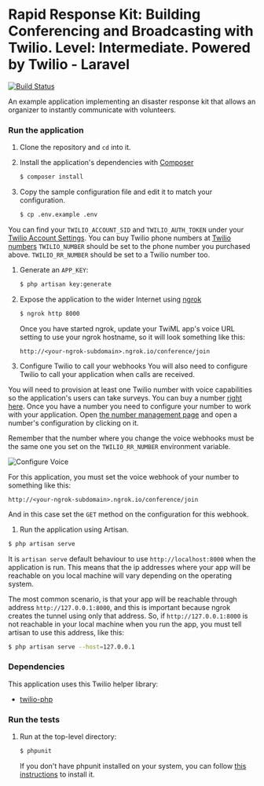 # Rapid Response Kit: Building Conferencing and Broadcasting with Twilio. Level: Intermediate. Powered by Twilio - Laravel
[![Build Status](https://travis-ci.org/TwilioDevEd/conference-broadcast-laravel.svg)](https://travis-ci.org/TwilioDevEd/conference-broadcast-laravel)

An example application implementing an disaster response kit that allows an organizer to instantly communicate with volunteers.

### Run the application

1. Clone the repository and `cd` into it.
1. Install the application's dependencies with [Composer](https://getcomposer.org/)

   ```bash
   $ composer install
   ```
1. Copy the sample configuration file and edit it to match your configuration.

   ```bash
   $ cp .env.example .env
   ```

  You can find your `TWILIO_ACCOUNT_SID` and `TWILIO_AUTH_TOKEN` under
  your
  [Twilio Account Settings](https://www.twilio.com/user/account/settings).
  You can buy Twilio phone numbers at [Twilio numbers](https://www.twilio.com/user/account/phone-numbers/search)
  `TWILIO_NUMBER` should be set to the phone number you purchased above.
  `TWILIO_RR_NUMBER` should be set to a Twilio number too.
1. Generate an `APP_KEY`:

   ```bash
   $ php artisan key:generate
   ```
1. Expose the application to the wider Internet using [ngrok](https://ngrok.com/)

   ```bash
   $ ngrok http 8000
   ```
   Once you have started ngrok, update your TwiML app's voice URL
   setting to use your ngrok hostname, so it will look something like
   this:

   ```
   http://<your-ngrok-subdomain>.ngrok.io/conference/join
   ```
1. Configure Twilio to call your webhooks
 You will also need to configure Twilio to call your application when calls are received.

 You will need to provision at least one Twilio number with voice capabilities
 so the application's users can take surveys. You can buy a number [right
 here](https://www.twilio.com/user/account/phone-numbers/search). Once you have
 a number you need to configure your number to work with your application. Open
 [the number management page](https://www.twilio.com/user/account/phone-numbers/incoming)
 and open a number's configuration by clicking on it.

 Remember that the number where you change the voice webhooks must be the same one you set on
 the `TWILIO_RR_NUMBER` environment variable.

 ![Configure Voice](http://howtodocs.s3.amazonaws.com/twilio-number-config-all-med.gif)

 For this application, you must set the voice webhook of your number to
 something like this:

 ```
 http://<your-ngrok-subdomain>.ngrok.io/conference/join
 ```
 And in this case set the `GET` method on the configuration for this webhook.
1. Run the application using Artisan.

  ```bash
  $ php artisan serve
  ```
  It is `artisan serve` default behaviour to use `http://localhost:8000` when
  the application is run. This means that the ip addresses where your app will be
  reachable on you local machine will vary depending on the operating system.

  The most common scenario, is that your app will be reachable through address
  `http://127.0.0.1:8000`, and this is important because ngrok creates the
  tunnel using only that address. So, if `http://127.0.0.1:8000` is not reachable
  in your local machine when you run the app, you must tell artisan to use this
  address, like this:

  ```bash
  $ php artisan serve --host=127.0.0.1
  ```

### Dependencies

This application uses this Twilio helper library:
* [twilio-php](https://github.com/twilio/twilio-php)

### Run the tests

1. Run at the top-level directory:

   ```bash
   $ phpunit
   ```
   If you don't have phpunit installed on your system, you can follow [this
   instructions](https://phpunit.de/manual/current/en/installation.html) to
   install it.

